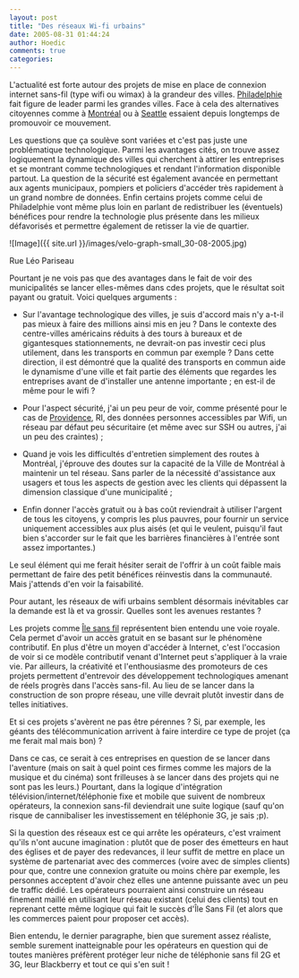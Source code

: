 ```yaml
---
layout: post
title: "Des réseaux Wi-fi urbains"
date: 2005-08-31 01:44:24
author: Hoedic
comments: true
categories: 
---
```



L'actualité est forte autour des projets de mise en place de connexion internet sans-fil (type wifi ou wimax) à la grandeur des villes. [Philadelphie](http://www.phila.gov/wireless/) fait figure de leader parmi les grandes villes. Face à cela des alternatives citoyennes comme à [Montréal](http://www.ilesansfil.org/tiki-index.php) ou à [Seattle](http://www.seattlewireless.net/) essaient depuis longtemps de promouvoir ce mouvement.

Les questions que ça soulève sont variées et c'est pas juste une problématique technologique. Parmi les avantages cités, on trouve assez logiquement la dynamique des villes qui cherchent à attirer les entreprises et se montrant comme technologiques et rendant l'information disponible partout. La question de la sécurité est également avancée en permettant aux agents municipaux, pompiers et policiers d'accéder très rapidement à un grand nombre de données. Enfin certains projets comme celui de Philadelphie vont même plus loin en parlant de redistribuer les (éventuels) bénéfices pour rendre la technologie plus présente dans les milieux défavorisés et permettre également de retisser la vie de quartier.

![Image]({{ site.url }}/images/velo-graph-small_30-08-2005.jpg)
<div class="photoattrib">Rue Léo  Pariseau</div>



Pourtant je ne vois pas que des avantages dans le fait de voir des municipalités se lancer elles-mêmes dans cdes projets, que le résultat soit payant ou gratuit. Voici quelques arguments :

-  Sur l'avantage technologique des villes, je suis d'accord mais n'y a-t-il pas mieux à faire des millions ainsi mis en jeu ? Dans le contexte des centre-villes américains réduits à des tours à bureaux et de gigantesques stationnements, ne devrait-on pas investir ceci plus utilement, dans les transports en commun par exemple ? Dans cette direction, il est démontré que la qualité des transports en commun aide le dynamisme d'une ville et fait partie des éléments que regardes les entreprises avant de d'installer une antenne importante ; en est-il de même pour le wifi ?

-  Pour l'aspect sécurité, j'ai un peu peur de voir, comme présenté pour le cas de [Providence](http://muniwireless.com/applications/811), RI, des données personnes accessibles par Wifi, un réseau par défaut peu sécuritaire (et même avec sur SSH ou autres, j'ai un peu des craintes) ;

-  Quand je vois les difficultés d'entretien simplement des routes à Montréal, j'éprouve des doutes sur la capacité de la Ville de Montréal à maintenir un tel réseau. Sans parler de la nécessité d'assistance aux usagers et tous les aspects de gestion avec les clients qui dépassent la dimension classique d'une municipalité ;

-  Enfin donner l'accès gratuit ou à bas coût reviendrait à utiliser l'argent de tous les citoyens, y compris les plus pauvres, pour fournir un service uniquement accessibles aux plus aisés (et qui le veulent, puisqu'il faut bien s'accorder sur le fait que les barrières financières à l'entrée sont assez importantes.)

Le seul élément qui me ferait hésiter serait de l'offrir à un coût faible mais permettant de faire des petit bénéfices réinvestis dans la communauté. Mais j'attends d'en voir la faisabilité.

Pour autant, les réseaux de wifi urbains semblent désormais inévitables car la demande est là et va grossir. Quelles sont les avenues restantes ?

Les projets comme [Île sans fil](http://www.ilesansfil.org/) représentent bien entendu une voie royale. Cela permet d'avoir un accès gratuit en se basant sur le phénomène contributif. En plus d'être un moyen d'accéder à Internet, c'est l'occasion de voir si ce modèle contributif venant d'Internet peut s'appliquer à la vraie vie. Par ailleurs, la créativité et l'enthousiasme des promoteurs de ces projets permettent d'entrevoir des développement technologiques amenant de réels progrès dans l'accès sans-fil. Au lieu de se lancer dans la construction de son propre réseau, une ville devrait plutôt investir dans de telles initiatives.

Et si ces projets s'avèrent ne pas être pérennes ? Si, par exemple, les géants des télécommunication arrivent à faire interdire ce type de projet (ça me ferait mal mais bon) ?

Dans ce cas, ce serait à ces entreprises en question de se lancer dans l'aventure (mais on sait à quel point ces firmes comme les majors de la musique et du cinéma) sont frilleuses à se lancer dans des projets qui ne sont pas les leurs.) Pourtant, dans la logique d'intégration télévision/internet/téléphonie fixe et mobile que suivent de nombreux opérateurs, la connexion sans-fil deviendrait une suite logique (sauf qu'on risque de cannibaliser les investissement en téléphonie 3G, je sais ;p).

Si la question des réseaux est ce qui arrête les opérateurs, c'est vraiment qu'ils n'ont aucune imagination : plutôt que de poser des émetteurs en haut des églises et de payer des redevances, il leur suffit de mettre en place un système de partenariat avec des commerces (voire avec de simples clients) pour que, contre une connexion gratuite ou moins chère par exemple, les personnes acceptent d'avoir chez elles une antenne puissante avec un peu de traffic dédié. Les opérateurs pourraient ainsi construire un réseau finement maillé en utilisant leur réseau existant (celui des clients) tout en reprenant cette même logique qui fait le succès d'Île Sans Fil (et alors que les commerces paient pour proposer cet accès).

Bien entendu, le dernier paragraphe, bien que surement assez réaliste, semble surement inatteignable pour les opérateurs en question qui de toutes manières préfèrent protéger leur niche de téléphonie sans fil 2G et 3G, leur Blackberry et tout ce qui s'en suit !